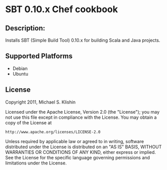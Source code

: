 # SBT 0.10.x Chef cookbook

## Description:

Installs SBT (Simple Build Tool) 0.10.x for building Scala and Java projects.


## Supported Platforms

 * Debian
 * Ubuntu


## License

Copyright 2011, Michael S. Klishin

Licensed under the Apache License, Version 2.0 (the "License");
you may not use this file except in compliance with the License.
You may obtain a copy of the License at

    http://www.apache.org/licenses/LICENSE-2.0

Unless required by applicable law or agreed to in writing, software
distributed under the License is distributed on an "AS IS" BASIS,
WITHOUT WARRANTIES OR CONDITIONS OF ANY KIND, either express or implied.
See the License for the specific language governing permissions and
limitations under the License.